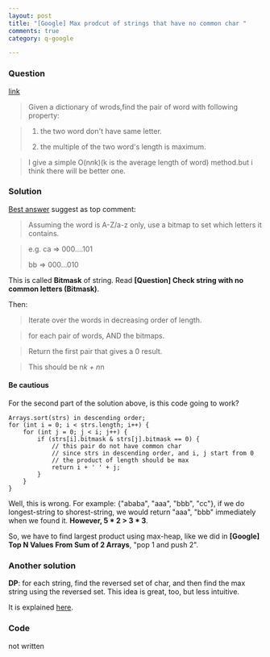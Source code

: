 ```yaml
---
layout: post
title: "[Google] Max prodcut of strings that have no common char "
comments: true
category: q-google

---
```


### Question 

[link](http://www.mitbbs.com/article_t1/JobHunting/32868775_0_1.html)

> Given a dictionary of wrods,find the pair of word with following property: 

> 1. the two word don't have same letter. 
>
> 2. the multiple of the two word's length is maximum. 

> I give a simple O(n*n*k)(k is the average length of word) method.but i think there will be better one.

### Solution 

[Best answer](http://www.careercup.com/question?id=4951409057333248) suggest as top comment: 

> Assuming the word is A-Z/a-z only, use a bitmap to set which letters it contains. 

> e.g. ca => 000....101 
>
> bb => 000...010 

This is called __Bitmask__ of string. Read __[Question] Check string with no common letters (Bitmask)__.

Then: 

> Iterate over the words in decreasing order of length. 

> for each pair of words, AND the bitmaps. 

> Return the first pair that gives a 0 result. 

> This should be n*k + n*n

#### Be cautious

For the second part of the solution above, is this code going to work? 

    Arrays.sort(strs) in descending order;
    for (int i = 0; i < strs.length; i++) {
        for (int j = 0; j < i; j++) {
            if (strs[i].bitmask & strs[j].bitmask == 0) {
                // this pair do not have common char
                // since strs in descending order, and i, j start from 0
                // the product of length should be max
                return i + ' ' + j;
            }
        }
    }

Well, this is wrong. For example: {"ababa", "aaa", "bbb", "cc"}, if we do longest-string to shorest-string, we would return "aaa", "bbb" immediately when we found it. __However, 5 * 2 > 3 * 3__. 

So, we have to find largest product using max-heap, like we did in __[Google] Top N Values From Sum of 2 Arrays__, "pop 1 and push 2". 

### Another solution

__DP__: for each string, find the reversed set of char, and then find the max string using the reversed set. This idea is great, too, but less intuitive. 

It is explained [here](http://qr.ae/BYGHK). 

### Code

not written
